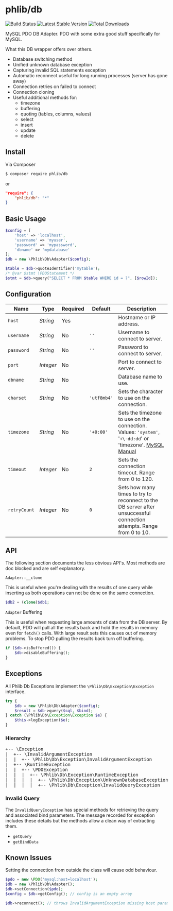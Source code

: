 # phlib/db

[![Build Status](https://img.shields.io/travis/phlib/db/master.svg)](https://travis-ci.org/phlib/db)
[![Latest Stable Version](https://img.shields.io/packagist/v/phlib/db.svg)](https://packagist.org/packages/phlib/db)
[![Total Downloads](https://img.shields.io/packagist/dt/phlib/db.svg)](https://packagist.org/packages/phlib/db)

MySQL PDO DB Adapter. PDO with some extra good stuff specifically for MySQL.

What this DB wrapper offers over others.
* Database switching method
* Unified unknown database exception
* Capturing invalid SQL statements exception
* Automatic reconnect useful for long running processes (server has gone away)
* Connection retries on failed to connect
* Connection cloning
* Useful additional methods for:
  * timezone
  * buffering
  * quoting (tables, columns, values)
  * select
  * insert
  * update
  * delete

## Install

Via Composer

``` bash
$ composer require phlib/db
```
or
``` JSON
"require": {
    "phlib/db": "*"
}
```

## Basic Usage

``` php
$config = [
    'host' => 'localhost',
    'username' => 'myuser',
    'password' => 'mypassword',
    'dbname' => 'mydatabase'
];
$db = new \Phlib\Db\Adapter($config);
```

``` php
$table = $db->quoteIdentifier('mytable');
/* @var $stmt \PDOStatement */
$stmt = $db->query("SELECT * FROM $table WHERE id = ?", [$rowId]);
```

## Configuration

|Name|Type|Required|Default|Description|
|----|----|--------|-------|-----------|
|`host`|*String*|Yes| |Hostname or IP address.|
|`username`|*String*|No|`''`|Username to connect to server.|
|`password`|*String*|No|`''`|Password to connect to server.|
|`port`|*Integer*|No| |Port to connect to server.|
|`dbname`|*String*|No| |Database name to use.|
|`charset`|*String*|No|`'utf8mb4'`|Sets the character to use on the connection.|
|`timezone`|*String*|No|`'+0:00'`|Sets the timezone to use on the connection. Values: `'system'`, '`+\-dd:dd`' or 'timezone'. [MySQL Manual](http://dev.mysql.com/doc/refman/5.7/en/time-zone-support.html)|
|`timeout`|*Integer*|No|`2`|Sets the connection timeout. Range from 0 to 120.|
|`retryCount`|*Integer*|No|`0`|Sets how many times to try to reconnect to the DB server after unsuccessful connection attempts. Range from 0 to 10.|

## API

The following section documents the less obvious API's. Most methods are doc blocked and are self explanatory.

`Adapter::__clone`

This is useful when you're dealing with the results of one query while inserting as both operations can not be done
on the same connection.

``` php
$db2 = (clone)$db1;
```

`Adapter` Buffering

This is useful when requesting large amounts of data from the DB server. By default, PDO will pull all the results
back and hold the results in memory even for `fetch()` calls. With large result sets this causes out of memory problems.
To stop PDO pulling the results back turn off buffering.

``` php
if ($db->isBuffered()) {
    $db->disableBuffering();
}
```

## Exceptions

All Phlib Db Exceptions implement the ```\Phlib\Db\Exception\Exception``` interface.

``` php
try {
    $db = new \Phlib\Db\Adapter($config);
    $result = $db->query($sql, $bind);
} catch (\Phlib\Db\Exception\Exception $e) {
    $this->logException($e);
}
```

### Hierarchy
<pre>
+-- \Exception
|  +-- \InvalidArgumentException
|  |  +-- \Phlib\Db\Exception\InvalidArgumentException
|  +-- \RuntimeException
|  |  +-- \PDOException
|  |  |  +-- \Phlib\Db\Exception\RuntimeException
|  |  |  |  +-- \Phlib\Db\Exception\UnknownDatabaseException
|  |  |  |  +-- \Phlib\Db\Exception\InvalidQueryException
</pre>

### Invalid Query
The `InvalidQueryException` has special methods for retrieving the query and associated bind parameters. The message 
recorded for exception includes these details but the methods allow a clean way of extracting them.

* `getQuery`
* `getBindData`

## Known Issues

Setting the connection from outside the class will cause odd behaviour.

``` php
$pdo = new \PDO('mysql:host=localhost');
$db = new \Phlib\Db\Adapter();
$db->setConnection($pdo);
$config = $db->getConfig(); // config is an empty array

$db->reconnect(); // throws InvalidArgumentException missing host param.
```
